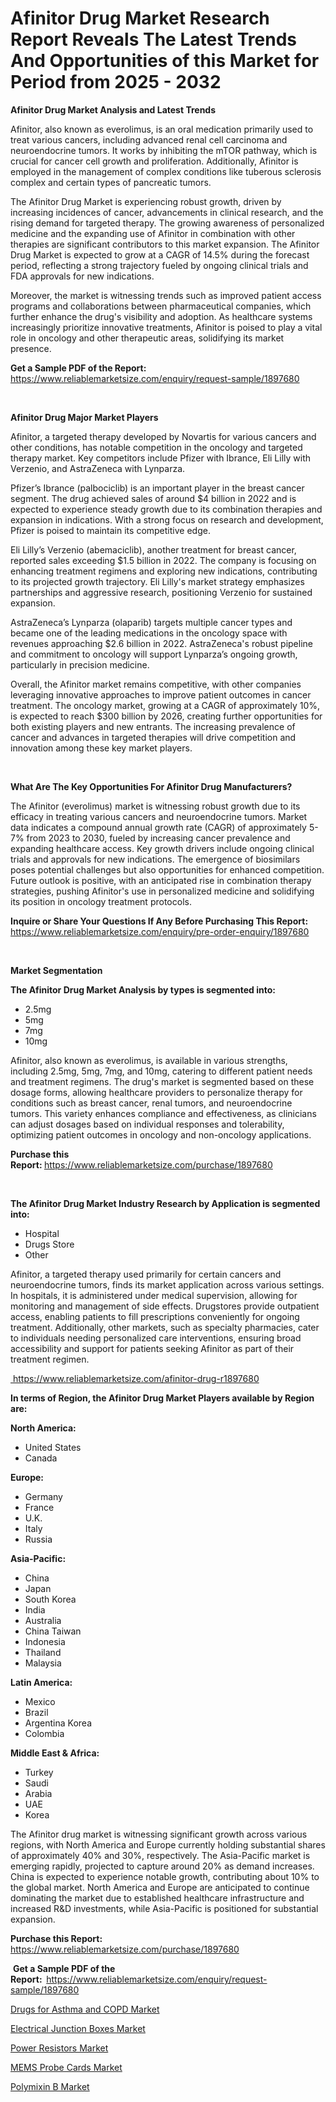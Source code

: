 <p><h1>Afinitor Drug Market Research Report Reveals The Latest Trends And Opportunities of this Market for Period from 2025 - 2032</h1></p><p><strong>Afinitor Drug Market Analysis and Latest Trends</strong></p>
<p><p>Afinitor, also known as everolimus, is an oral medication primarily used to treat various cancers, including advanced renal cell carcinoma and neuroendocrine tumors. It works by inhibiting the mTOR pathway, which is crucial for cancer cell growth and proliferation. Additionally, Afinitor is employed in the management of complex conditions like tuberous sclerosis complex and certain types of pancreatic tumors.</p><p>The Afinitor Drug Market is experiencing robust growth, driven by increasing incidences of cancer, advancements in clinical research, and the rising demand for targeted therapy. The growing awareness of personalized medicine and the expanding use of Afinitor in combination with other therapies are significant contributors to this market expansion. The Afinitor Drug Market is expected to grow at a CAGR of 14.5% during the forecast period, reflecting a strong trajectory fueled by ongoing clinical trials and FDA approvals for new indications.</p><p>Moreover, the market is witnessing trends such as improved patient access programs and collaborations between pharmaceutical companies, which further enhance the drug's visibility and adoption. As healthcare systems increasingly prioritize innovative treatments, Afinitor is poised to play a vital role in oncology and other therapeutic areas, solidifying its market presence.</p></p>
<p><strong>Get a Sample PDF of the Report:&nbsp;</strong> <a href="https://www.reliablemarketsize.com/enquiry/request-sample/1897680?utm_campaign=2640&utm_medium=2&utm_source=Github&utm_content=ia&utm_term=08032025&utm_id=afinitor-drug">https://www.reliablemarketsize.com/enquiry/request-sample/1897680</a></p>
<p>&nbsp;</p>
<p><strong>Afinitor Drug Major Market Players</strong></p>
<p><p>Afinitor, a targeted therapy developed by Novartis for various cancers and other conditions, has notable competition in the oncology and targeted therapy market. Key competitors include Pfizer with Ibrance, Eli Lilly with Verzenio, and AstraZeneca with Lynparza.</p><p>Pfizer’s Ibrance (palbociclib) is an important player in the breast cancer segment. The drug achieved sales of around $4 billion in 2022 and is expected to experience steady growth due to its combination therapies and expansion in indications. With a strong focus on research and development, Pfizer is poised to maintain its competitive edge.</p><p>Eli Lilly’s Verzenio (abemaciclib), another treatment for breast cancer, reported sales exceeding $1.5 billion in 2022. The company is focusing on enhancing treatment regimens and exploring new indications, contributing to its projected growth trajectory. Eli Lilly's market strategy emphasizes partnerships and aggressive research, positioning Verzenio for sustained expansion.</p><p>AstraZeneca’s Lynparza (olaparib) targets multiple cancer types and became one of the leading medications in the oncology space with revenues approaching $2.6 billion in 2022. AstraZeneca's robust pipeline and commitment to oncology will support Lynparza’s ongoing growth, particularly in precision medicine.</p><p>Overall, the Afinitor market remains competitive, with other companies leveraging innovative approaches to improve patient outcomes in cancer treatment. The oncology market, growing at a CAGR of approximately 10%, is expected to reach $300 billion by 2026, creating further opportunities for both existing players and new entrants. The increasing prevalence of cancer and advances in targeted therapies will drive competition and innovation among these key market players.</p></p>
<p>&nbsp;</p>
<p><strong>What Are The Key Opportunities For Afinitor Drug Manufacturers?</strong></p>
<p><p>The Afinitor (everolimus) market is witnessing robust growth due to its efficacy in treating various cancers and neuroendocrine tumors. Market data indicates a compound annual growth rate (CAGR) of approximately 5-7% from 2023 to 2030, fueled by increasing cancer prevalence and expanding healthcare access. Key growth drivers include ongoing clinical trials and approvals for new indications. The emergence of biosimilars poses potential challenges but also opportunities for enhanced competition. Future outlook is positive, with an anticipated rise in combination therapy strategies, pushing Afinitor's use in personalized medicine and solidifying its position in oncology treatment protocols.</p></p>
<p><strong>Inquire or Share Your Questions If Any Before Purchasing This Report:</strong> <a href="https://www.reliablemarketsize.com/enquiry/pre-order-enquiry/1897680?utm_campaign=2640&utm_medium=2&utm_source=Github&utm_content=ia&utm_term=08032025&utm_id=afinitor-drug">https://www.reliablemarketsize.com/enquiry/pre-order-enquiry/1897680</a></p>
<p>&nbsp;</p>
<p><strong>Market Segmentation</strong></p>
<p><strong>The Afinitor Drug Market Analysis by types is segmented into:</strong></p>
<p><ul><li>2.5mg</li><li>5mg</li><li>7mg</li><li>10mg</li></ul></p>
<p><p>Afinitor, also known as everolimus, is available in various strengths, including 2.5mg, 5mg, 7mg, and 10mg, catering to different patient needs and treatment regimens. The drug's market is segmented based on these dosage forms, allowing healthcare providers to personalize therapy for conditions such as breast cancer, renal tumors, and neuroendocrine tumors. This variety enhances compliance and effectiveness, as clinicians can adjust dosages based on individual responses and tolerability, optimizing patient outcomes in oncology and non-oncology applications.</p></p>
<p><strong>Purchase this Report:&nbsp;</strong><a href="https://www.reliablemarketsize.com/purchase/1897680?utm_campaign=2640&utm_medium=2&utm_source=Github&utm_content=ia&utm_term=08032025&utm_id=afinitor-drug">https://www.reliablemarketsize.com/purchase/1897680</a></p>
<p>&nbsp;</p>
<p><strong>The Afinitor Drug Market Industry Research by Application is segmented into:</strong></p>
<p><ul><li>Hospital</li><li>Drugs Store</li><li>Other</li></ul></p>
<p><p>Afinitor, a targeted therapy used primarily for certain cancers and neuroendocrine tumors, finds its market application across various settings. In hospitals, it is administered under medical supervision, allowing for monitoring and management of side effects. Drugstores provide outpatient access, enabling patients to fill prescriptions conveniently for ongoing treatment. Additionally, other markets, such as specialty pharmacies, cater to individuals needing personalized care interventions, ensuring broad accessibility and support for patients seeking Afinitor as part of their treatment regimen.</p></p>
<p><a href="https://www.reliablemarketsize.com/afinitor-drug-r1897680?utm_campaign=2640&utm_medium=2&utm_source=Github&utm_content=ia&utm_term=08032025&utm_id=afinitor-drug">&nbsp;https://www.reliablemarketsize.com/afinitor-drug-r1897680</a></p>
<p><strong>In terms of Region, the Afinitor Drug Market Players available by Region are:</strong></p>
<p>
    <p> <strong> North America: </strong>
        <ul>
            <li>United States</li>
            <li>Canada</li>
        </ul>
        </p> 
    <p> <strong> Europe: </strong>
        <ul>
            <li>Germany</li>
            <li>France</li>
            <li>U.K.</li>
            <li>Italy</li>
            <li>Russia</li>
        </ul>
        </p> 
    <p> <strong> Asia-Pacific: </strong>
        <ul>
            <li>China</li>
            <li>Japan</li>
            <li>South Korea</li>
            <li>India</li>
            <li>Australia</li>
            <li>China Taiwan</li>
            <li>Indonesia</li>
            <li>Thailand</li>
            <li>Malaysia</li>
        </ul>
        </p> 
    <p> <strong> Latin America: </strong>
        <ul>
            <li>Mexico</li>
            <li>Brazil</li>
            <li>Argentina Korea</li>
            <li>Colombia</li>
        </ul>
        </p> 
    <p> <strong> Middle East & Africa: </strong>
        <ul>
            <li>Turkey</li>
            <li>Saudi</li>
            <li>Arabia</li>
            <li>UAE</li>
            <li>Korea</li>
        </ul>
    </p>
    </p>
<p><p>The Afinitor drug market is witnessing significant growth across various regions, with North America and Europe currently holding substantial shares of approximately 40% and 30%, respectively. The Asia-Pacific market is emerging rapidly, projected to capture around 20% as demand increases. China is expected to experience notable growth, contributing about 10% to the global market. North America and Europe are anticipated to continue dominating the market due to established healthcare infrastructure and increased R&D investments, while Asia-Pacific is positioned for substantial expansion.</p></p>
<p><strong>Purchase this Report: </strong><a href="https://www.reliablemarketsize.com/purchase/1897680?utm_campaign=2640&utm_medium=2&utm_source=Github&utm_content=ia&utm_term=08032025&utm_id=afinitor-drug">https://www.reliablemarketsize.com/purchase/1897680</a></p>
<p>&nbsp;<strong>Get a Sample PDF of the Report:&nbsp;&nbsp;</strong><a href="https://www.reliablemarketsize.com/enquiry/request-sample/1897680?utm_campaign=2640&utm_medium=2&utm_source=Github&utm_content=ia&utm_term=08032025&utm_id=afinitor-drug">https://www.reliablemarketsize.com/enquiry/request-sample/1897680</a></p>
<p><strong></strong></p>
<p><p><a href="https://github.com/gukenneth26571/Market-Research-Report-List-1/blob/main/drugs-for-asthma-and-copd-market.md?utm_campaign=2640&utm_medium=2&utm_source=Github&utm_content=ia&utm_term=08032025&utm_id=afinitor-drug">Drugs for Asthma and COPD Market</a></p><p><a href="https://www.linkedin.com/pulse/electrical-junction-boxes-market-analysis-report-offers-forecast-azuic?utm_campaign=2640&utm_medium=2&utm_source=Github&utm_content=ia&utm_term=08032025&utm_id=afinitor-drug">Electrical Junction Boxes Market</a></p><p><a href="https://www.linkedin.com/pulse/projected-cagr-132-power-resistors-market-report-helps-stakeholders-nri7c?utm_campaign=2640&utm_medium=2&utm_source=Github&utm_content=ia&utm_term=08032025&utm_id=afinitor-drug">Power Resistors Market</a></p><p><a href="https://www.linkedin.com/pulse/mems-probe-cards-market-size-growth-industry-analysis-segmentation-iwidf?utm_campaign=2640&utm_medium=2&utm_source=Github&utm_content=ia&utm_term=08032025&utm_id=afinitor-drug">MEMS Probe Cards Market</a></p><p><a href="https://github.com/stillsfloria19981/Market-Research-Report-List-1/blob/main/polymixin-b-market.md?utm_campaign=2640&utm_medium=2&utm_source=Github&utm_content=ia&utm_term=08032025&utm_id=afinitor-drug">Polymixin B Market</a></p></p>